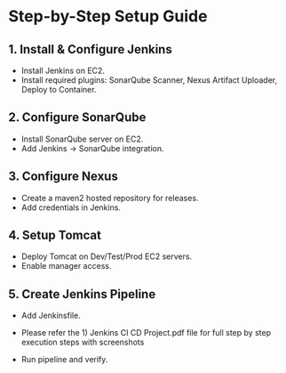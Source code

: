 # Step-by-Step Setup Guide

## 1. Install & Configure Jenkins
- Install Jenkins on EC2.
- Install required plugins:  SonarQube Scanner, Nexus Artifact Uploader, Deploy to Container.

## 2. Configure SonarQube
- Install SonarQube server on EC2.
- Add Jenkins → SonarQube integration.

## 3. Configure Nexus
- Create a maven2 hosted repository for releases.
- Add credentials in Jenkins.

## 4. Setup Tomcat
- Deploy Tomcat on Dev/Test/Prod EC2 servers.
- Enable manager access.

## 5. Create Jenkins Pipeline
- Add Jenkinsfile.

- Please refer the 1) Jenkins CI CD Project.pdf file for full step by step execution steps with screenshots
- Run pipeline and verify.

